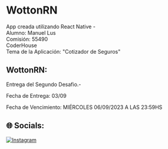 # WottonRN
App creada utilizando React Native -<br>
Alumno: Manuel Lus<br>
Comisión: 55490<br>
CoderHouse<br>
Tema de la Aplicación: "Cotizador de Seguros"<br>


## WottonRN:
Entrega del Segundo Desafio.-

Fecha de Entrega: 03/09

Fecha de Vencimiento: MIÉRCOLES 06/09/2023 A LAS 23:59HS


## 🌐 Socials:
[![Instagram](https://img.shields.io/badge/Instagram-%23E4405F.svg?logo=Instagram&logoColor=white)](https://instagram.com/Wotton.arg) 
